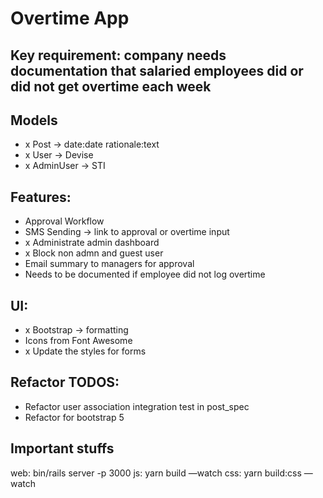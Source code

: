 # Overtime App

## Key requirement: company needs documentation that salaried employees did or did not get overtime each week

## Models

- x Post -> date:date rationale:text
- x User -> Devise
- x AdminUser -> STI

## Features:

- Approval Workflow
- SMS Sending -> link to approval or overtime input
- x Administrate admin dashboard
- x Block non admn and guest user
- Email summary to managers for approval
- Needs to be documented if employee did not log overtime

## UI:

- x Bootstrap -> formatting
- Icons from Font Awesome
- x Update the styles for forms

## Refactor TODOS:

- Refactor user association integration test in post_spec
- Refactor for bootstrap 5

## Important stuffs

web: bin/rails server -p 3000
js: yarn build —watch
css: yarn build:css —watch
